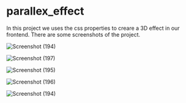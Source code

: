 # parallex_effect

In this project we uses the css properties to creare a 3D effect in our frontend.
There are some screenshots of the project.

![Screenshot (194)](https://user-images.githubusercontent.com/117845822/226084411-0f18cf42-befe-42b4-80c6-10b8f9421a5b.png)

![Screenshot (197)](https://user-images.githubusercontent.com/117845822/226084413-d716c1f9-dbe4-4ab0-82f4-bdf2ac8768cf.png)

![Screenshot (195)](https://user-images.githubusercontent.com/117845822/226084420-260c408a-c66e-4553-998e-d3f449260b22.png)

![Screenshot (196)](https://user-images.githubusercontent.com/117845822/226084423-199d884e-77c0-45b2-8f03-8bbfb1c1afb0.png)

![Screenshot (194)](https://user-images.githubusercontent.com/117845822/226084429-0cfa4bae-0e68-453c-87a7-e7ec9868713f.png)
